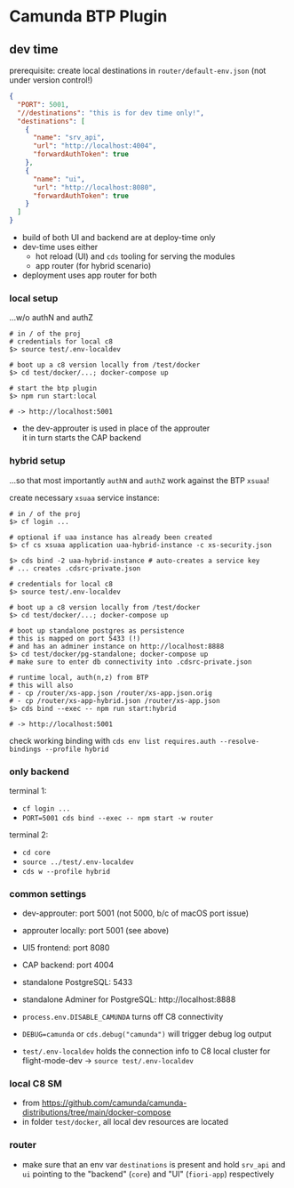 # Camunda BTP Plugin

## dev time

prerequisite: create local destinations in `router/default-env.json` (not under version control!)

```json
{
  "PORT": 5001,
  "//destinations": "this is for dev time only!",
  "destinations": [
    {
      "name": "srv_api",
      "url": "http://localhost:4004",
      "forwardAuthToken": true
    },
    {
      "name": "ui",
      "url": "http://localhost:8080",
      "forwardAuthToken": true
    }
  ]
}
```

- build of both UI and backend are at deploy-time only  
- dev-time uses either
  - hot reload (UI) and `cds` tooling for serving the modules  
  - app router (for hybrid scenario)
- deployment uses app router for both

### local setup

...w/o authN and authZ

```shell
# in / of the proj
# credentials for local c8
$> source test/.env-localdev

# boot up a c8 version locally from /test/docker
$> cd test/docker/...; docker-compose up

# start the btp plugin
$> npm run start:local

# -> http://localhost:5001
```

- the dev-approuter is used in place of the approuter  
  it in turn starts the CAP backend


### hybrid setup

...so that most importantly `authN` and `authZ` work against the BTP `xsuaa`!

create necessary `xsuaa` service instance:

```shell
# in / of the proj
$> cf login ...

# optional if uaa instance has already been created
$> cf cs xsuaa application uaa-hybrid-instance -c xs-security.json

$> cds bind -2 uaa-hybrid-instance # auto-creates a service key
# ... creates .cdsrc-private.json

# credentials for local c8
$> source test/.env-localdev

# boot up a c8 version locally from /test/docker
$> cd test/docker/...; docker-compose up

# boot up standalone postgres as persistence
# this is mapped on port 5433 (!)
# and has an adminer instance on http://localhost:8888
$> cd test/docker/pg-standalone; docker-compose up
# make sure to enter db connectivity into .cdsrc-private.json

# runtime local, auth(n,z) from BTP
# this will also 
# - cp /router/xs-app.json /router/xs-app.json.orig
# - cp /router/xs-app-hybrid.json /router/xs-app.json
$> cds bind --exec -- npm run start:hybrid

# -> http://localhost:5001
```

check working binding with `cds env list requires.auth --resolve-bindings --profile hybrid`

### only backend

terminal 1: 

- `cf login ...`
- `PORT=5001 cds bind --exec -- npm start -w router`

terminal 2:

- `cd core`
- `source ../test/.env-localdev`
- `cds w --profile hybrid`

### common settings

- dev-approuter: port 5001 (not 5000, b/c of macOS port issue)
- approuter locally: port 5001 (see above)
- UI5 frontend: port 8080
- CAP backend: port 4004

- standalone PostgreSQL: 5433
- standalone Adminer for PostgreSQL: http://localhost:8888

- `process.env.DISABLE_CAMUNDA` turns off C8 connectivity
- `DEBUG=camunda` or `cds.debug("camunda")` will trigger debug log output

- `test/.env-localdev` holds the connection info to C8 local cluster for flight-mode-dev &rarr; `source test/.env-localdev`

### local C8 SM

- from https://github.com/camunda/camunda-distributions/tree/main/docker-compose
- in folder `test/docker`, all local dev resources are located


### router

- make sure that an env var `destinations` is present and hold `srv_api` and `ui` pointing to the "backend" (`core`) and "UI" (`fiori-app`) respectively
